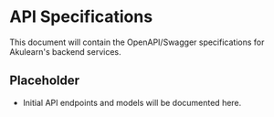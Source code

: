 # API Specifications

This document will contain the OpenAPI/Swagger specifications for Akulearn's backend services.

## Placeholder

- Initial API endpoints and models will be documented here.
